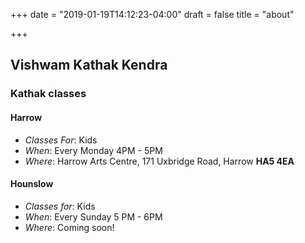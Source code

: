 +++
date = "2019-01-19T14:12:23-04:00"
draft = false
title = "about"

+++

## Vishwam Kathak Kendra

### Kathak classes

#### Harrow

- _Classes For_: Kids
- _When_: Every Monday 4PM - 5PM
- _Where_: Harrow Arts Centre, 171 Uxbridge Road, Harrow **HA5 4EA**

#### Hounslow

- _Classes for_: Kids
- _When_: Every Sunday 5 PM - 6PM
- _Where_: Coming soon!
